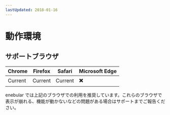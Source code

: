 ```yaml
---
lastUpdated: 2018-01-16
---
```


# 動作環境

## サポートブラウザ

| Chrome | Firefox | Safari | Microsoft Edge |
| -----  | ------- | ------ | -------------- |
| Current | Current | Current | ✖️ |

enebular では上記のブラウザでの利用を推奨しています。これらのブラウザで表示が崩れる、機能が動かないなどの問題がある場合はサポートまでご報告ください。
